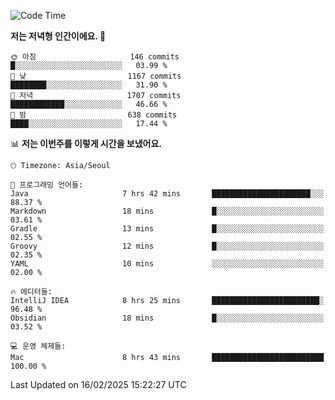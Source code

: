   <!--START_SECTION:waka-->
![Code Time](http://img.shields.io/badge/Code%20Time-498%20hrs%2021%20mins-blue)

**저는 저녁형 인간이에요. 🦉** 

```text
🌞 아침                     146 commits         █░░░░░░░░░░░░░░░░░░░░░░░░   03.99 % 
🌆 낮　                     1167 commits        ████████░░░░░░░░░░░░░░░░░   31.90 % 
🌃 저녁                     1707 commits        ████████████░░░░░░░░░░░░░   46.66 % 
🌙 밤　                     638 commits         ████░░░░░░░░░░░░░░░░░░░░░   17.44 % 
```


📊 **저는 이번주를 이렇게 시간을 보냈어요.** 

```text
🕑︎ Timezone: Asia/Seoul

💬 프로그래밍 언어들: 
Java                     7 hrs 42 mins       ██████████████████████░░░   88.37 % 
Markdown                 18 mins             █░░░░░░░░░░░░░░░░░░░░░░░░   03.61 % 
Gradle                   13 mins             █░░░░░░░░░░░░░░░░░░░░░░░░   02.55 % 
Groovy                   12 mins             █░░░░░░░░░░░░░░░░░░░░░░░░   02.35 % 
YAML                     10 mins             ░░░░░░░░░░░░░░░░░░░░░░░░░   02.00 % 

🔥 에디터들: 
IntelliJ IDEA            8 hrs 25 mins       ████████████████████████░   96.48 % 
Obsidian                 18 mins             █░░░░░░░░░░░░░░░░░░░░░░░░   03.52 % 

💻 운영 체제들: 
Mac                      8 hrs 43 mins       █████████████████████████   100.00 % 
```


 Last Updated on 16/02/2025 15:22:27 UTC
<!--END_SECTION:waka-->
